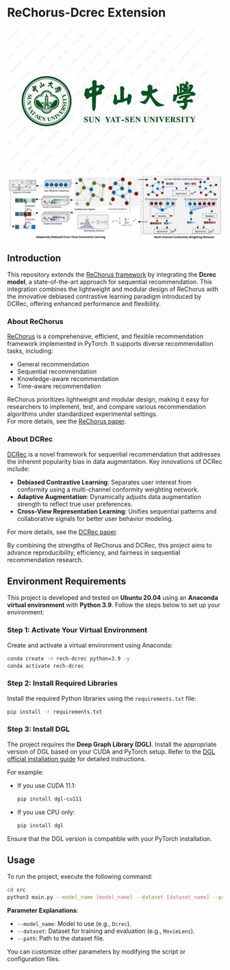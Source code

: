 # ReChorus-Dcrec Extension

![logo](./images/logo.jpg)
![framework](./images/framework.png)
## Introduction

This repository extends the [ReChorus framework](https://github.com/THUwangcy/ReChorus) by integrating the **Dcrec model**, a state-of-the-art approach for sequential recommendation. This integration combines the lightweight and modular design of ReChorus with the innovative debiased contrastive learning paradigm introduced by DCRec, offering enhanced performance and flexibility.

### About ReChorus
[ReChorus](https://github.com/THUwangcy/ReChorus) is a comprehensive, efficient, and flexible recommendation framework implemented in PyTorch. It supports diverse recommendation tasks, including:
- General recommendation
- Sequential recommendation
- Knowledge-aware recommendation
- Time-aware recommendation  

ReChorus prioritizes lightweight and modular design, making it easy for researchers to implement, test, and compare various recommendation algorithms under standardized experimental settings.  
For more details, see the [ReChorus paper](https://jos.org.cn/jos/article/abstract/6473?st=article_issue).

### About DCRec
[DCRec](https://github.com/HKUDS/DCRec) is a novel framework for sequential recommendation that addresses the inherent popularity bias in data augmentation. Key innovations of DCRec include:
- **Debiased Contrastive Learning**: Separates user interest from conformity using a multi-channel conformity weighting network.
- **Adaptive Augmentation**: Dynamically adjusts data augmentation strength to reflect true user preferences.
- **Cross-View Representation Learning**: Unifies sequential patterns and collaborative signals for better user behavior modeling.  

For more details, see the [DCRec paper](https://arxiv.org/abs/2303.11780).

By combining the strengths of ReChorus and DCRec, this project aims to advance reproducibility, efficiency, and fairness in sequential recommendation research.

## Environment Requirements

This project is developed and tested on **Ubuntu 20.04** using an **Anaconda virtual environment** with **Python 3.9**. Follow the steps below to set up your environment:

### Step 1: Activate Your Virtual Environment
Create and activate a virtual environment using Anaconda:
```bash
conda create -n rech-dcrec python=3.9 -y
conda activate rech-dcrec
```

### Step 2: Install Required Libraries
Install the required Python libraries using the `requirements.txt` file:
```bash
pip install -r requirements.txt
```

### Step 3: Install DGL
The project requires the **Deep Graph Library (DGL)**. Install the appropriate version of DGL based on your CUDA and PyTorch setup. Refer to the [DGL official installation guide](https://www.dgl.ai/pages/start.html) for detailed instructions.

For example:
- If you use CUDA 11.1:
  ```bash
  pip install dgl-cu111
  ```
  
- If you use CPU only:
  ```bash
  pip install dgl
  ```

Ensure that the DGL version is compatible with your PyTorch installation.

## Usage

To run the project, execute the following command:
```bash
cd src
python3 main.py --model_name [model_name] --dataset [dataset_name] --path [path_to_dataset]
```

**Parameter Explanations**:
- `--model_name`: Model to use (e.g., `Dcrec`).
- `--dataset`: Dataset for training and evaluation (e.g., `MovieLens`).
- `--path`: Path to the dataset file.

You can customize other parameters by modifying the script or configuration files.
